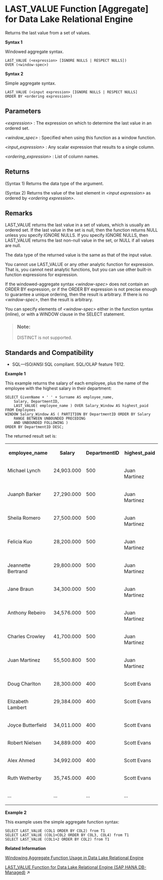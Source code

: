 <!-- loioa55bfa7784f21015b86bd5dcfa28a6a5 -->

# LAST\_VALUE Function \[Aggregate\] for Data Lake Relational Engine

Returns the last value from a set of values.



**Syntax 1**

Windowed aggregate syntax.

```
LAST_VALUE (<expression> [IGNORE NULLS | RESPECT NULLS])
OVER (<window-spec>)
```

**Syntax 2**

Simple aggregate syntax.

```
LAST_VALUE (<input expression> [IGNORE NULLS | RESPECT NULLS] 
ORDER BY <ordering expression>)
```



<a name="loioa55bfa7784f21015b86bd5dcfa28a6a5__LAST_VALUE_parm1"/>

## Parameters

 *<expression\>*
 :   The expression on which to determine the last value in an ordered set.

  *<window\_spec\>*
 :   Specified when using this function as a window function.

  *<input\_expression\>*
 :   Any scalar expression that results to a single column.

  *<ordering\_expression\>*
 :   List of column names.

 

<a name="loioa55bfa7784f21015b86bd5dcfa28a6a5__LAST_VALUE_returns1"/>

## Returns

\(Syntax 1\) Returns the data type of the argument.

\(Syntax 2\) Returns the value of the last element in *<input expression\>* as ordered by *<ordering expression\>*.



<a name="loioa55bfa7784f21015b86bd5dcfa28a6a5__LAST_VALUE_remarks1"/>

## Remarks

LAST\_VALUE returns the last value in a set of values, which is usually an ordered set. If the last value in the set is null, then the function returns NULL unless you specify IGNORE NULLS. If you specify IGNORE NULLS, then LAST\_VALUE returns the last non-null value in the set, or NULL if all values are null.

The data type of the returned value is the same as that of the input value.

You cannot use LAST\_VALUE or any other analytic function for expression. That is, you cannot nest analytic functions, but you can use other built-in function expressions for expression.

If the windowed-aggregate syntax *<window-spec\>* does not contain an ORDER BY expression, or if the ORDER BY expression is not precise enough to guarantee a unique ordering, then the result is arbitrary. If there is no *<window-spec\>*, then the result is arbitrary.

You can specify elements of *<window-spec\>* either in the function syntax \(inline\), or with a WINDOW clause in the SELECT statement.

> ### Note:  
> DISTINCT is not supported.



<a name="loioa55bfa7784f21015b86bd5dcfa28a6a5__LAST_VALUE_standards1"/>

## Standards and Compatibility

-   SQL—ISO/ANSI SQL compliant. SQL/OLAP feature T612.




**Example 1**

This example returns the salary of each employee, plus the name of the employee with the highest salary in their department:

```
SELECT GivenName + ' ' + Surname AS employee_name, 
	Salary, DepartmentID,
	LAST_VALUE( employee_name ) OVER Salary_Window AS highest_paid
FROM Employees
WINDOW Salary_Window AS ( PARTITION BY DepartmentID ORDER BY Salary 
	RANGE BETWEEN UNBOUNDED PRECEDING 
	AND UNBOUNDED FOLLOWING )
ORDER BY DepartmentID DESC;
```

The returned result set is:


<table>
<tr>
<th valign="top" rowspan="1">

employee\_name



</th>
<th valign="top" rowspan="1">

Salary



</th>
<th valign="top" rowspan="1">

DepartmentID



</th>
<th valign="top" rowspan="1">

highest\_paid



</th>
</tr>
<tr>
<td valign="top" rowspan="1">

Michael Lynch



</td>
<td valign="top" rowspan="1">

24,903.000



</td>
<td valign="top" rowspan="1">

500



</td>
<td valign="top" rowspan="1">

Juan Martinez



</td>
</tr>
<tr>
<td valign="top" rowspan="1">

Juanph Barker



</td>
<td valign="top" rowspan="1">

27,290.000



</td>
<td valign="top" rowspan="1">

500



</td>
<td valign="top" rowspan="1">

Juan Martinez



</td>
</tr>
<tr>
<td valign="top" rowspan="1">

Sheila Romero



</td>
<td valign="top" rowspan="1">

27,500.000



</td>
<td valign="top" rowspan="1">

500



</td>
<td valign="top" rowspan="1">

Juan Martinez



</td>
</tr>
<tr>
<td valign="top" rowspan="1">

Felicia Kuo



</td>
<td valign="top" rowspan="1">

28,200.000



</td>
<td valign="top" rowspan="1">

500



</td>
<td valign="top" rowspan="1">

Juan Martinez



</td>
</tr>
<tr>
<td valign="top" rowspan="1">

Jeannette Bertrand



</td>
<td valign="top" rowspan="1">

29,800.000



</td>
<td valign="top" rowspan="1">

500



</td>
<td valign="top" rowspan="1">

Juan Martinez



</td>
</tr>
<tr>
<td valign="top" rowspan="1">

Jane Braun



</td>
<td valign="top" rowspan="1">

34,300.000



</td>
<td valign="top" rowspan="1">

500



</td>
<td valign="top" rowspan="1">

Juan Martinez



</td>
</tr>
<tr>
<td valign="top" rowspan="1">

Anthony Rebeiro



</td>
<td valign="top" rowspan="1">

34,576.000



</td>
<td valign="top" rowspan="1">

500



</td>
<td valign="top" rowspan="1">

Juan Martinez



</td>
</tr>
<tr>
<td valign="top" rowspan="1">

Charles Crowley



</td>
<td valign="top" rowspan="1">

41,700.000



</td>
<td valign="top" rowspan="1">

500



</td>
<td valign="top" rowspan="1">

Juan Martinez



</td>
</tr>
<tr>
<td valign="top" rowspan="1">

Juan Martinez



</td>
<td valign="top" rowspan="1">

55,500.800



</td>
<td valign="top" rowspan="1">

500



</td>
<td valign="top" rowspan="1">

Juan Martinez



</td>
</tr>
<tr>
<td valign="top" rowspan="1">

Doug Charlton



</td>
<td valign="top" rowspan="1">

28,300.000



</td>
<td valign="top" rowspan="1">

400



</td>
<td valign="top" rowspan="1">

Scott Evans



</td>
</tr>
<tr>
<td valign="top" rowspan="1">

Elizabeth Lambert



</td>
<td valign="top" rowspan="1">

29,384.000



</td>
<td valign="top" rowspan="1">

400



</td>
<td valign="top" rowspan="1">

Scott Evans



</td>
</tr>
<tr>
<td valign="top" rowspan="1">

Joyce Butterfield



</td>
<td valign="top" rowspan="1">

34,011.000



</td>
<td valign="top" rowspan="1">

400



</td>
<td valign="top" rowspan="1">

Scott Evans



</td>
</tr>
<tr>
<td valign="top" rowspan="1">

Robert Nielsen



</td>
<td valign="top" rowspan="1">

34,889.000



</td>
<td valign="top" rowspan="1">

400



</td>
<td valign="top" rowspan="1">

Scott Evans



</td>
</tr>
<tr>
<td valign="top" rowspan="1">

Alex Ahmed



</td>
<td valign="top" rowspan="1">

34,992.000



</td>
<td valign="top" rowspan="1">

400



</td>
<td valign="top" rowspan="1">

Scott Evans



</td>
</tr>
<tr>
<td valign="top" rowspan="1">

Ruth Wetherby



</td>
<td valign="top" rowspan="1">

35,745.000



</td>
<td valign="top" rowspan="1">

400



</td>
<td valign="top" rowspan="1">

Scott Evans



</td>
</tr>
<tr>
<td valign="top" rowspan="1">

...



</td>
<td valign="top" rowspan="1">

...



</td>
<td valign="top" rowspan="1">

...



</td>
<td valign="top" rowspan="1">

...



</td>
</tr>
</table>

**Example 2**

This example uses the simple aggregate function syntax:

```
SELECT LAST_VALUE (COL1 ORDER BY COL2) from T1
SELECT LAST_VALUE (COL1+COL2 ORDER BY COL3, COL4) from T1 
SELECT LAST_VALUE (COL1+2 ORDER BY COL2) from T1
```

**Related Information**  


[Windowing Aggregate Function Usage in Data Lake Relational Engine](windowing-aggregate-function-usage-in-data-lake-relational-engine-a527f35.md "A major feature of the ISO/ANSI SQL extensions for OLAP is a construct called a window.")

[LAST_VALUE Function for Data Lake Relational Engine (SAP HANA DB-Managed)](https://help.sap.com/viewer/a898e08b84f21015969fa437e89860c8/2023_1_QRC/en-US/8cf5191242464c6bb1965cbb657bdab1.html "Returns the last value from a set of values.") :arrow_upper_right:

